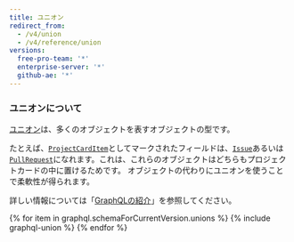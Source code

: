 ```yaml
---
title: ユニオン
redirect_from:
  - /v4/union
  - /v4/reference/union
versions:
  free-pro-team: '*'
  enterprise-server: '*'
  github-ae: '*'
---
```


### ユニオンについて

[ユニオン](https://graphql.github.io/graphql-spec/June2018/#sec-Unions)は、多くのオブジェクトを表すオブジェクトの型です。

たとえば、[`ProjectCardItem`](/graphql/reference/unions#projectcarditem)としてマークされたフィールドは、[`Issue`](/graphql/reference/objects#issue)あるいは[`PullRequest`](/graphql/reference/objects#pullrequest)になれます。これは、これらのオブジェクトはどちらもプロジェクトカードの中に置けるためです。 オブジェクトの代わりにユニオンを使うことで柔軟性が得られます。

詳しい情報については「[GraphQLの紹介](/graphql/guides/introduction-to-graphql)」を参照してください。

{% for item in graphql.schemaForCurrentVersion.unions %}
  {% include graphql-union %}
{% endfor %}

